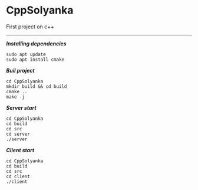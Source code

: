 # CppSolyanka
First project on c++

---

___Installing dependencies___
```
sudo apt update
sudo apt install cmake
```

___Buil project___
```
cd CppSolyanka
mkdir build && cd build
cmake ..
make -j
```

___Server start___
```
cd CppSolyanka
cd build
cd src
cd server
./server
```

___Client start___
```
cd CppSolyanka
cd build
cd src
cd client
./client
```
